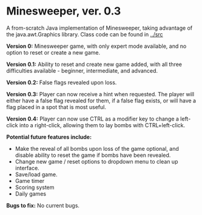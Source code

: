 # Minesweeper, ver. 0.3
A from-scratch Java implementation of Minesweeper, taking advantage of the java.awt.Graphics library. 
Class code can be found in [../src](../master/src)

**Version 0:** Minesweeper game, with only expert mode available, and no option to reset or create a new game.

**Version 0.1:** Ability to reset and create new game added, with all three difficulties available - beginner, 
intermediate, and advanced.

**Version 0.2:** False flags revealed upon loss. 

**Version 0.3:** Player can now receive a hint when requested. The player will either have a false flag revealed for 
them, if a false flag exists, or will have a flag placed in a spot that is most useful.

**Version 0.4:** Player can now use CTRL as a modifier key to change a left-click into a right-click, allowing them to 
lay bombs with CTRL+left-click.

**Potential future features include:**
* Make the reveal of all bombs upon loss of the game optional, and disable ability to reset the game if bombs have 
  been revealed.
* Change new game / reset options to dropdown menu to clean up interface. 
* Save/load game. 
* Game timer
* Scoring system
* Daily games


**Bugs to fix:**
No current bugs. 